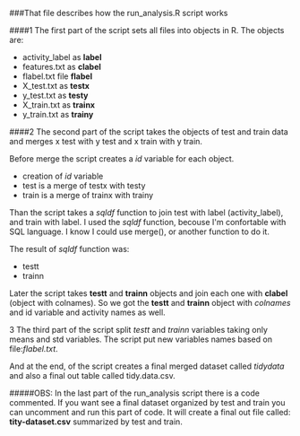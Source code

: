 ###That file describes how the run_analysis.R script works

####1 The first part of the script sets all files into objects in R.
The objects are:
- activity_label as **label**
- features.txt as **clabel**
- flabel.txt file **flabel**
- X_test.txt as **testx**
- y_test.txt as **testy**
- X_train.txt as **trainx**
- y_train.txt as **trainy**

####2 The second part of the script takes the objects of test and train data and merges x test with y test and x train with y train.

Before merge the script creates a *id* variable for each object.
- creation of *id* variable
- test is a merge of testx with testy
- train is a merge of trainx with trainy

Than the script takes a *sqldf* function to join test with label (activity_label), and train with label.
I used the *sqldf* function, becouse I'm confortable with SQL language. I know I could use merge(), or another function to do it.  

The result of *sqldf* function was:

- testt 
- trainn

Later the script takes **testt** and **trainn** objects and join each one with **clabel** (object with colnames).
So we got the **testt** and **trainn** object with *colnames* and id variable and activity names as well.

3 The third part of the script split *testt* and *trainn* variables taking only means and std variables.
The script put new variables names based on file:*flabel.txt*. 

And at the end, of the script creates a final merged dataset called *tidydata* and also a final out table called tidy.data.csv.

#####OBS:
In the last part of the run_analysis script there is a code commented. If you want see a final dataset organized by test and train you can uncomment and run this part of code. It will create a final out file called: **tity-dataset.csv** summarized by test and train.
